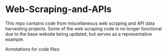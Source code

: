 # Web-Scraping-and-APIs
This repo contains code from miscellaneous web scraping and API data harvesting projects. Some of the web scraping code is no longer functional due to the base website being updated, but serves as a representative example.

Annotations for code files: 
